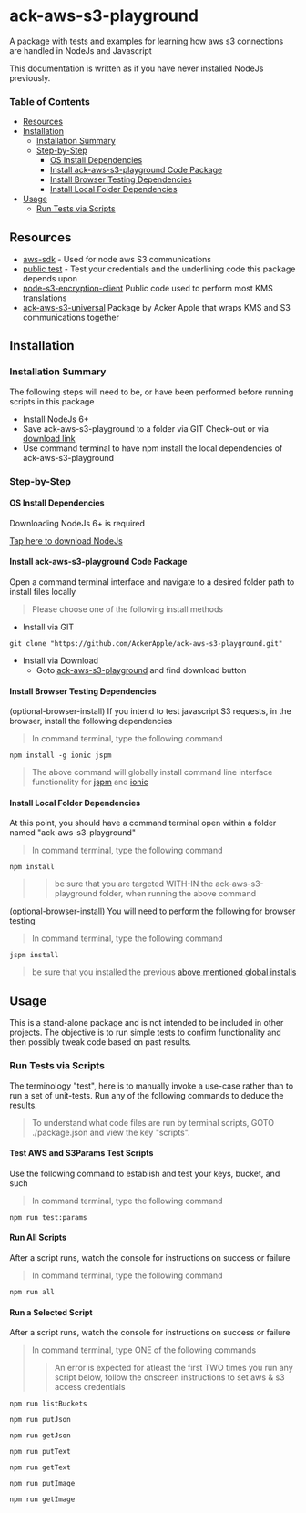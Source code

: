 # ack-aws-s3-playground
A package with tests and examples for learning how aws s3 connections are handled in NodeJs and Javascript

This documentation is written as if you have never installed NodeJs previously.

### Table of Contents
- [Resources](#resources)
- [Installation](#installation)
    - [Installation Summary](#installation-summary)
    - [Step-by-Step](#stepbystep)
        - [OS Install Dependencies](#os-install-dependencies)
        - [Install ack-aws-s3-playground Code Package](#install-ack-aws-s3-playground-code-package)
        - [Install Browser Testing Dependencies](#install-browser-testing-dependencies)
        - [Install Local Folder Dependencies](#install-local-folder-dependencies)
- [Usage](#usage)
    - [Run Tests via Scripts](#run-tests-via-scripts)

## Resources
- [aws-sdk](https://www.npmjs.com/package/aws-sdk) - Used for node aws S3 communications
- [public test](https://ackerapple.github.io/ack-aws-s3-universal/) - Test your credentials and the underlining code this package depends upon
- [node-s3-encryption-client](#https://github.com/gilt/node-s3-encryption-client) Public code used to perform most KMS translations
- [ack-aws-s3-universal](#https://github.com/AckerApple/ack-aws-s3-universal) Package by Acker Apple that wraps KMS and S3 communications together

## Installation

### Installation Summary
The following steps will need to be, or have been performed before running scripts in this package

- Install NodeJs 6+
- Save ack-aws-s3-playground to a folder via GIT Check-out or via [download link](https://github.com/AckerApple/ack-aws-s3-playground)
- Use command terminal to have npm install the local dependencies of ack-aws-s3-playground

### Step-by-Step

#### OS Install Dependencies
Downloading NodeJs 6+ is required

[Tap here to download NodeJs](https://nodejs.org/)

#### Install ack-aws-s3-playground Code Package
Open a command terminal interface and navigate to a desired folder path to install files locally

> Please choose one of the following install methods

- Install via GIT
```
git clone "https://github.com/AckerApple/ack-aws-s3-playground.git"
```
- Install via Download
  - Goto [ack-aws-s3-playground](https://github.com/AckerApple/ack-aws-s3-playground) and find download button

#### Install Browser Testing Dependencies
(optional-browser-install) If you intend to test javascript S3 requests, in the browser, install the following dependencies

> In command terminal, type the following command

```
npm install -g ionic jspm
```
> The above command will globally install command line interface functionality for [jspm](https://www.npmjs.com/package/jspm) and [ionic](https://www.npmjs.com/package/ionic)

#### Install Local Folder Dependencies
At this point, you should have a command terminal open within a folder named "ack-aws-s3-playground"

> In command terminal, type the following command

```
npm install
```
>> be sure that you are targeted WITH-IN the ack-aws-s3-playground folder, when running the above command

(optional-browser-install) You will need to perform the following for browser testing

> In command terminal, type the following command

```
jspm install
```
> be sure that you installed the previous [above mentioned global installs](#install-browser-testing-dependencies)

## Usage
This is a stand-alone package and is not intended to be included in other projects. The objective is to run simple tests to confirm functionality and then possibly tweak code based on past results.

### Run Tests via Scripts
The terminology "test", here is to manually invoke a use-case rather than to run a set of unit-tests. Run any of the following commands to deduce the results.

> To understand what code files are run by terminal scripts, GOTO ./package.json and view the key "scripts".

#### Test AWS and S3Params Test Scripts
Use the following command to establish and test your keys, bucket, and such

> In command terminal, type the following command

```
npm run test:params
```

#### Run All Scripts
After a script runs, watch the console for instructions on success or failure

> In command terminal, type the following command

```
npm run all
```

#### Run a Selected Script
After a script runs, watch the console for instructions on success or failure

> In command terminal, type ONE of the following commands
>> An error is expected for atleast the first TWO times you run any script below, follow the onscreen instructions to set aws & s3 access credentials

```
npm run listBuckets
```
```
npm run putJson
```
```
npm run getJson
```
```
npm run putText
```
```
npm run getText
```
```
npm run putImage
```
```
npm run getImage
```